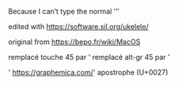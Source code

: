 Because I can’t type the normal
’’’

edited with https://software.sil.org/ukelele/

original from https://bepo.fr/wiki/MacOS

remplacé touche 45 par '
remplacé alt-gr 45 par ’

&#x0027; https://graphemica.com/'  apostrophe (U+0027)
